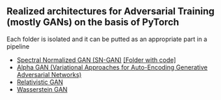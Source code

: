 ## Realized architectures for Adversarial Training (mostly GANs) on the basis of PyTorch

Each folder is isolated and it can be putted as an appropriate part in a pipeline

* [Spectral Normalized GAN (SN-GAN)](https://arxiv.org/abs/1802.05957) [[Folder with code]](https://github.com/zzmtsvv/adversarial/tree/main/sn_gan)
* [Alpha GAN (Variational Approaches for Auto-Encoding Generative Adversarial Networks)](https://arxiv.org/abs/1706.04987) []()
* [Relativistic GAN](https://arxiv.org/abs/1807.00734v3)
* [Wasserstein GAN](https://arxiv.org/abs/1701.07875)
